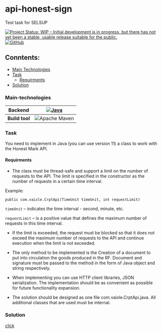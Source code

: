 # api-honest-sign
Test task for SELSUP

[![Project Status: WIP – Initial development is in progress, but there has not yet been a stable, usable release suitable for the public.](https://www.repostatus.org/badges/latest/wip.svg)](https://www.repostatus.org/#wip)
[![GitHub](https://img.shields.io/github/license/vaixle/api-honest-sign)](https://github.com/Vaixle/api-honest-sign/blob/main/LICENSE)

## Conntents:

- [Main Technologies](#Main-technologies) 
- [Task](#Task) 
    - [Requirments](#Requirments) 
- [Solution](#Solution)

### Main-technologies

| **Backend**  |[![Java](https://img.shields.io/badge/java-%23ED8B00.svg?style=for-the-badge&logo=java&logoColor=white)](https://dev.java/) |
|:------------:|:------------:|
| **Build tool**  |![Apache Maven](https://img.shields.io/badge/Apache%20Maven-C71A36?style=for-the-badge&logo=Apache%20Maven&logoColor=white) |

### Task
You need to implement in Java (you can use version 11) a class to work with the Honest Mark API.

#### Requirments
- The class must be thread-safe and support a limit on the number of requests to the API. The limit is specified in the constructor as the number of requests in a certain time interval. 

Example:

`public com.vaixle.CrptApi(TimeUnit timeUnit, int requestLimit)`

`timeUnit` – indicates the time interval - second, minute, etc.

`requestLimit` – is a positive value that defines the maximum number of requests in this time interval.

- If the limit is exceeded, the request must be blocked so that it does not exceed the maximum number of requests to the API and continue execution when the limit is not exceeded.

- The only method to be implemented is the Creation of a document to put into circulation the goods produced in the RF. Document and signature must be passed to the method in the form of Java object and string respectively.

- When implementing you can use HTTP client libraries, JSON serialization. The implementation should be as convenient as possible for future functionality expansion.

- The solution should be designed as one file com.vaixle.CrptApi.java. All additional classes that are used must be internal.

### Solution
[click](https://github.com/Vaixle/api-honest-sign/blob/main/src/main/java/com/vaixle/CrptApi.java)



